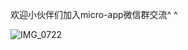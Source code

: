 
欢迎小伙伴们加入micro-app微信群交流^ ^

![IMG_0722](https://github.com/user-attachments/assets/4ca7569d-328d-4f28-aabe-f946b23bff3b)










